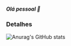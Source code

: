 ##### Olá pessoal 👋

### Detalhes 

![Anurag's GitHub stats](https://github-readme-stats.vercel.app/api?username=layonss&show_icons=true&theme=radical)



